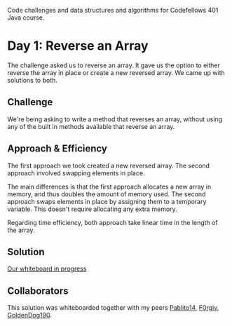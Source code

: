 Code challenges and data structures and algorithms for Codefellows 401 Java course.

# Day 1: Reverse an Array

The challenge asked us to reverse an array. It gave us the option to either reverse the array in place or create a new reversed array. We came up with solutions to both.

## Challenge

We're being asking to write a method that reverses an array, without using any of the built in methods available that reverse an array.

## Approach & Efficiency

The first approach we took created a new reversed array. The second approach involved swapping elements in place.

The main differences is that the first approach allocates a new array in memory, and thus doubles the amount of memory used. The second approach swaps elements in place by assigning them to a temporary variable. This doesn't require allocating any extra memory.

Regarding time efficiency, both approach take linear time in the length of the array.

## Solution

[Our whiteboard in progress](assets/array-reverse.png)

## Collaborators

This solution was whiteboarded together with my peers [Pablito14](https://github.com/Pablito14), [F0rgiv](https://github.com/F0rgiv), [GoldenDog190](https://github.com/GoldenDog190).
